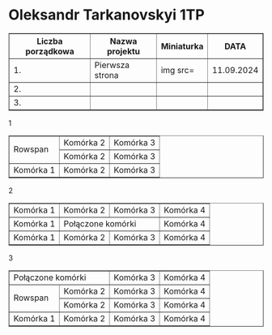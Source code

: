 # Oleksandr Tarkanovskyi 1TP
<table border=1px>
<tr>
  <th>Liczba porządkowa</th>
    <th>Nazwa projektu</th>
    <th>Miniaturka</th>
  <th>DATA</th>
</tr>
  <tr>
    <td>1.</td>
    <td>Pierwsza strona</td>
    <td>img src=</td>
    <td>11.09.2024</td>
  </tr>
  <tr>
    <td>2.</td>
    <td></td>
    <td></td>
    <td></td>
  </tr>
  <tr>
  <td>3.</td>
    <td></td>
    <td></td>
  <td></td>
  </tr>  
</table>

1
<html>
    <table border="1" cellpadding="10">
        <!-- Pierwszy wiersz -->
        <tr>
            <td rowspan="2">Rowspan</td>
            <td>Komórka 2</td>
            <td>Komórka 3</td>
        </tr>
        <!-- Drugi wiersz -->
        <tr>
            <td>Komórka 2</td>
            <td>Komórka 3</td>
        </tr>
        <!-- Trzeci wiersz -->
        <tr>
            <td>Komórka 1</td>
            <td>Komórka 2</td>
            <td>Komórka 3</td>
        </tr>
    </table>
</html>
2
<html>
    <table border="1" cellpadding="10">
        <!-- Pierwszy wiersz -->
        <tr>
            <td>Komórka 1</td>
            <td>Komórka 2</td>
            <td>Komórka 3</td>
            <td>Komórka 4</td>
        </tr>
        <!-- Drugi wiersz -->
        <tr>
            <td>Komórka 1</td>
            <td colspan="2">Połączone komórki</td>
            <td>Komórka 4</td>
        </tr>
        <!-- Trzeci wiersz -->
        <tr>
            <td>Komórka 1</td>
            <td>Komórka 2</td>
            <td>Komórka 3</td>
            <td>Komórka 4</td>
        </tr>
    </table>

</html>
3
<html>
    <table border="1" cellpadding="10">
        <!-- Pierwszy wiersz -->
        <tr>
            <td colspan="2">Połączone komórki</td>
            <td>Komórka 3</td>
            <td>Komórka 4</td>
        </tr>
        <!-- Drugi wiersz -->
        <tr>
            <td rowspan="2">Rowspan</td>
            <td>Komórka 2</td>
            <td>Komórka 3</td>
            <td>Komórka 4</td>
        </tr>
        <!-- Trzeci wiersz -->
        <tr>
            <td>Komórka 2</td>
            <td>Komórka 3</td>
            <td>Komórka 4</td>
        </tr>
        <!-- Czwarty wiersz -->
        <tr>
            <td>Komórka 1</td>
            <td>Komórka 2</td>
            <td>Komórka 3</td>
            <td>Komórka 4</td>
        </tr>
    </table>
</html>


